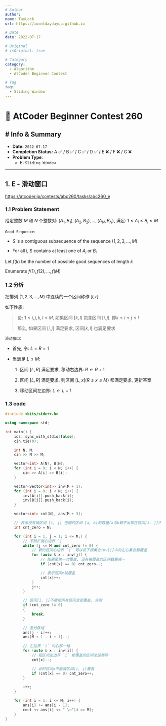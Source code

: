 ```yaml
---
# Author
author:
name: TayLock
url: https://iwantdaydayup.github.io

# Date
date: 2022-07-17

# Original
# isOriginal: true

# Category
category:
  - Algorithm
  - AtCoder Beginner Contest

# Tag
tag:
  - Sliding Window
---
```


# 🧩 AtCoder Beginner Contest 260

## # Info & Summary

- **Date:** `2022-07-17`
- **Completion Status:** A ✅ / B ✅ / C ✅ / D ✅ / E ❌ / F ❌ / G ❌
- **Problem Type**:
  - E: `Sliding Window`

---

## 1. E - 滑动窗口

<https://atcoder.jp/contests/abc260/tasks/abc260_e>

### 1.1 Problem Statement

给定整数 $M$ 和 $N$ 个整数对: $(A_1, B_1), (A_2, B_2),..., (A_N, B_N)$, 满足: $1 \le A_i \le B_i \le M$

`Good Sequence`:

- $S$ is a contiguous subsequence of the sequence $(1,2,3,...,M)$

- For all i, S contains at least one of $A_i$ or $B_i$

Let $f(k)$ be the number of possible good sequences of length $k$

Enumerate $f(1), f(2), …, f(M)$

### 1.2 分析

把排列 $(1, 2, 3, ..., M)$ 中连续的一个区间称作 $[l, r]$

如下性质:

> 设: $1 \le i, j, k, l \le M$, 如果区间 $[k, l]$ 包含区间 $[i, j]$, 即$k \le i \le j \le l$
>
> 那么, 如果区间 $[i, j]$ 满足要求, 区间$[k, l]$ 也满足要求

`滑动窗口`:

- 首先, 令: $L = R = 1$

- 当满足 $L \le M$:

    1. 区间 $[L, R]$ 满足要求, 移动右边界: $R \leftarrow R + 1$

    2. 区间 $[L, R]$ 满足要求, 则区间 $[L, x] (R \le x \le M)$ 都满足要求, 更新答案

    3. 移动区间左边界: $L \leftarrow L + 1$

### 1.3 code

```cpp
#include <bits/stdc++.h>

using namespace std;

int main() {
    ios::sync_with_stdio(false);
    cin.tie(0);

    int N, M;
    cin >> N >> M;

    vector<int> A(N), B(N);
    for (int i = 0; i < N; i++) {
        cin >> A[i] >> B[i];
    }

    vector<vector<int>> inv(M + 1);
    for (int i = 0; i < N; i++) {
        inv[A[i]].push_back(i);
        inv[B[i]].push_back(i);
    }

    vector<int> cnt(N), ans(M + 3);

    // 表示没有被区间 [i, j] 包围的区间 [a, b]的数量(a与b都不出现在区间[i, j]内)
    int cnt_zero = N;

    for (int i = 1, j = 1; i <= M;) {
        // 不断扩展右边界 `j`
        while (j <= M and cnt_zero != 0) {
            // 新的区间右边界 `j` 可以将下标集合inv[j]中的左右集合都覆盖
            for (auto & x : inv[j]) {
                // 如果是第一次覆盖, 没有被覆盖的区间数量减一
                if (cnt[x] == 0) cnt_zero--;

                // 表示区间x被覆盖
                cnt[x]++;
            }
            j++;
        }

        // 区间[i, j]不能把所有区间全部覆盖, 失败
        if (cnt_zero != 0)
        {
            break;
        }

        // 差分数组
        ans[j - i]++;
        ans[M + 1 - i + 1]--;

        // 左边界 `i` 向右移一格
        for (auto & x : inv[i]) {
            // 把区间左边界 `i` 能覆盖的区间全部移除
            cnt[x]--;

            // 此时区间x不能被区间[i, j]覆盖
            if (cnt[x] == 0) cnt_zero++;
        }

        i++;
    }

    for (int i = 1; i <= M; i++) {
        ans[i] += ans[i - 1];
        cout << ans[i] << " \n"[i == M];
    }
}
```
